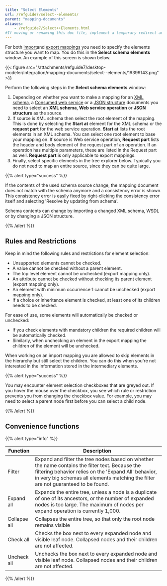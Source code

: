 ```yaml
---
title: "Select Elements"
url: /refguide7/select--elements/
parent: "mapping-documents"
aliases:
    - /refguide7/Select++Elements.html
#If moving or renaming this doc file, implement a temporary redirect and let the respective team know they should update the URL in the product. See Mapping to Products for more details.
---
```



For both [import](/refguide7/import-mappings/)and [export mappings](/refguide7/export-mappings/) you need to specify the elements structure you want to map. You do this in the **Select schema elements** window. An example of this screen is shown below.

{{< figure src="/attachments/refguide7/desktop-modeler/integration/mapping-documents/select--elements/19399143.png" >}}

Perform the following steps in the **Select schema elements** window:

1.  Depending on whether you want to make a mapping for an [XML schema](/refguide7/xml-schemas/), a [Consumed web service](/refguide7/consumed-web-services/) or a [JSON structure](/refguide7/json-structures/) documents you need to select an **XML schema**, **Web service operation** or **JSON structure** as the source.
2.  If source is XML schema then select the root element of the mapping. This is done by selecting the **Start at** element for the XML schema or the **request part** for the web service operation. **Start at** lists the root elements in an XML schema. You can select one root element to base your mapping on. If source is Web service operation, **Request part** lists the header and body element of the request part of an operation. If an operation has multiple parameters, these are listed in the Request part as well. **Request part** is only applicable to export mappings.
3.  Finally, select specific elements in the tree explorer below. Typically you do not need to map an entire source, since they can be quite large.

{{% alert type="success" %}}

If the contents of the used schema source change, the mapping document does not match with the schema anymore and a consistency error is shown. This consistency error is easily fixed by right-clicking the consistency error itself and selecting 'Resolve by updating from schema'.

Schema contents can change by importing a changed XML schema, WSDL or by changing a JSON structure.

{{% /alert %}}

## Rules and Restrictions

Keep in mind the following rules and restrictions for element selection:

*   Unsupported elements cannot be checked.
*   A value cannot be checked without a parent element.
*   The top level element cannot be unchecked (export mapping only).
*   An attribute cannot be checked without checking its parent element (export mapping only).
*   An element with minimum occurrence 1 cannot be unchecked (export mapping only).
*   If a choice or inheritance element is checked, at least one of its children needs to be checked.

For ease of use, some elements will automatically be checked or unchecked:

*   If you check elements with mandatory children the required children will be automatically checked. 
*   Similarly, when unchecking an element in the export mapping the children of the element will be unchecked. 

When working on an import mapping you are allowed to skip elements in the hierarchy but still select the children. You can do this when you're not interested in the information stored in the intermediary elements.

{{% alert type="success" %}}

You may encounter element selection checkboxes that are greyed out. If you hover the mouse over the checkbox, you see which rule or restriction prevents you from changing the checkbox value. For example, you may need to select a parent node first before you can select a child node.

{{% /alert %}}

## Convenience functions

{{% alert type="info" %}}

| Function | Description |
| --- | --- |
| Filter | Expand and filter the tree nodes based on whether the name contains the filter text. Because the filtering behavior relies on the 'Expand All' behavior, in very big schemas all elements matching the filter are not guaranteed to be found. |
| Expand all | Expands the entire tree, unless a node is a duplicate of one of its ancestors, or the number of expanded nodes is too large. The maximum of nodes per expand operation is currently 1,000. |
| Collapse all | Collapses the entire tree, so that only the root node remains visible |
| Check all | Checks the box next to every expanded node and visible leaf node. Collapsed nodes and their children are not affected. |
| Uncheck all | Unchecks the box next to every expanded node and visible leaf node. Collapsed nodes and their children are not affected. |

{{% /alert %}}
